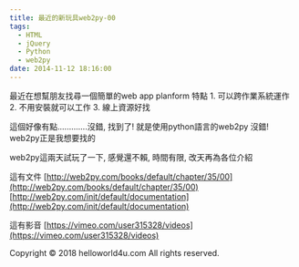 ```yaml
---
title: 最近的新玩具web2py-00
tags:
  - HTML
  - jQuery
  - Python
  - web2py
date: 2014-11-12 18:16:00
---
```


最近在想幫朋友找尋一個簡單的web app planform
特點
1\. 可以跨作業系統運作
2\. 不用安裝就可以工作
3\. 線上資源好找

這個好像有點.............沒錯, 找到了! 就是使用python語言的web2py
沒錯! web2py正是我想要找的

web2py這兩天試玩了一下, 感覺還不賴, 時間有限, 改天再為各位介紹

這有文件
[http://web2py.com/books/default/chapter/35/00](http://web2py.com/books/default/chapter/35/00)
[http://web2py.com/init/default/documentation](http://web2py.com/init/default/documentation)

這有影音
[https://vimeo.com/user315328/videos](https://vimeo.com/user315328/videos)<div class="blogger-post-footer">Copyright © 2018 helloworld4u.com All rights reserved.</div>